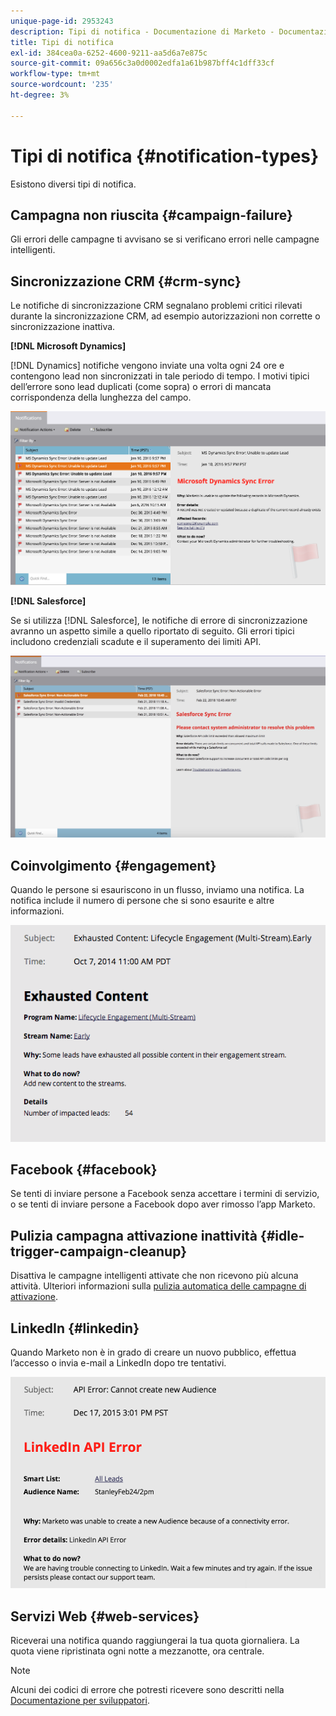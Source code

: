 ```yaml
---
unique-page-id: 2953243
description: Tipi di notifica - Documentazione di Marketo - Documentazione del prodotto
title: Tipi di notifica
exl-id: 384cea0a-6252-4600-9211-aa5d6a7e875c
source-git-commit: 09a656c3a0d0002edfa1a61b987bff4c1dff33cf
workflow-type: tm+mt
source-wordcount: '235'
ht-degree: 3%

---
```


# Tipi di notifica {#notification-types}

Esistono diversi tipi di notifica.

## Campagna non riuscita  {#campaign-failure}

Gli errori delle campagne ti avvisano se si verificano errori nelle campagne intelligenti.

## Sincronizzazione CRM {#crm-sync}

Le notifiche di sincronizzazione CRM segnalano problemi critici rilevati durante la sincronizzazione CRM, ad esempio autorizzazioni non corrette o sincronizzazione inattiva.

**[!DNL Microsoft Dynamics]**

[!DNL Dynamics] notifiche vengono inviate una volta ogni 24 ore e contengono lead non sincronizzati in tale periodo di tempo. I motivi tipici dell’errore sono lead duplicati (come sopra) o errori di mancata corrispondenza della lunghezza del campo.

![](assets/image2016-1-20-11-3a19-3a58.png)

**[!DNL Salesforce]**

Se si utilizza [!DNL Salesforce], le notifiche di errore di sincronizzazione avranno un aspetto simile a quello riportato di seguito. Gli errori tipici includono credenziali scadute e il superamento dei limiti API.

![](assets/salesforcesyncerror.png)

## Coinvolgimento {#engagement}

Quando le persone si esauriscono in un flusso, inviamo una notifica. La notifica include il numero di persone che si sono esaurite e altre informazioni.

![](assets/image2014-10-14-10-3a57-3a9.png)

## Facebook {#facebook}

Se tenti di inviare persone a Facebook senza accettare i termini di servizio, o se tenti di inviare persone a Facebook dopo aver rimosso l’app Marketo.

## Pulizia campagna attivazione inattività {#idle-trigger-campaign-cleanup}

Disattiva le campagne intelligenti attivate che non ricevono più alcuna attività. Ulteriori informazioni sulla [pulizia automatica delle campagne di attivazione](/help/marketo/product-docs/core-marketo-concepts/smart-campaigns/using-smart-campaigns/automatic-trigger-campaign-cleanup.md).

## LinkedIn {#linkedin}

Quando Marketo non è in grado di creare un nuovo pubblico, effettua l’accesso o invia e-mail a LinkedIn dopo tre tentativi.

![](assets/linkedin.png)

## Servizi Web {#web-services}

Riceverai una notifica quando raggiungerai la tua quota giornaliera. La quota viene ripristinata ogni notte a mezzanotte, ora centrale.

>[!NOTE]
>
>Alcuni dei codici di errore che potresti ricevere sono descritti nella [Documentazione per sviluppatori](https://experienceleague.adobe.com/en/docs/marketo-developer/marketo/rest/error-codes).
